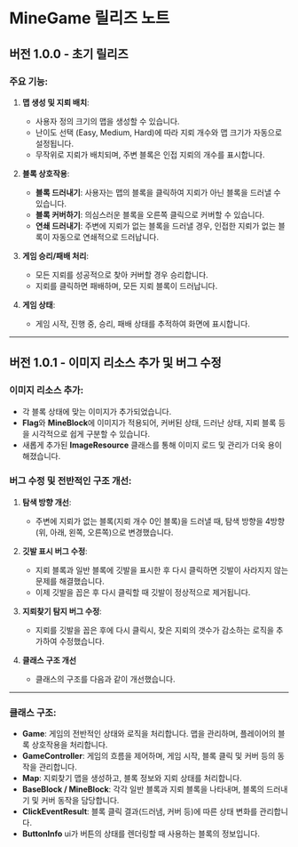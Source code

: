 # MineGame 릴리즈 노트

## 버전 1.0.0 - 초기 릴리즈

### 주요 기능:

1. **맵 생성 및 지뢰 배치**:
   - 사용자 정의 크기의 맵을 생성할 수 있습니다.
   - 난이도 선택 (Easy, Medium, Hard)에 따라 지뢰 개수와 맵 크기가 자동으로 설정됩니다.
   - 무작위로 지뢰가 배치되며, 주변 블록은 인접 지뢰의 개수를 표시합니다.

2. **블록 상호작용**:
   - **블록 드러내기**: 사용자는 맵의 블록을 클릭하여 지뢰가 아닌 블록을 드러낼 수 있습니다.
   - **블록 커버하기**: 의심스러운 블록을 오른쪽 클릭으로 커버할 수 있습니다.
   - **연쇄 드러내기**: 주변에 지뢰가 없는 블록을 드러낼 경우, 인접한 지뢰가 없는 블록이 자동으로 연쇄적으로 드러납니다.

3. **게임 승리/패배 처리**:
   - 모든 지뢰를 성공적으로 찾아 커버할 경우 승리합니다.
   - 지뢰를 클릭하면 패배하며, 모든 지뢰 블록이 드러납니다.

4. **게임 상태**:
   - 게임 시작, 진행 중, 승리, 패배 상태를 추적하여 화면에 표시합니다.

---

## 버전 1.0.1 - 이미지 리소스 추가 및 버그 수정

### 이미지 리소스 추가:
- 각 블록 상태에 맞는 이미지가 추가되었습니다.
- **Flag**와 **MineBlock**에 이미지가 적용되어, 커버된 상태, 드러난 상태, 지뢰 블록 등을 시각적으로 쉽게 구분할 수 있습니다.
- 새롭게 추가된 **ImageResource** 클래스를 통해 이미지 로드 및 관리가 더욱 용이해졌습니다.

### 버그 수정 및 전반적인 구조 개선:

1. **탐색 방향 개선**:
   - 주변에 지뢰가 없는 블록(지뢰 개수 0인 블록)을 드러낼 때, 탐색 방향을 4방향(위, 아래, 왼쪽, 오른쪽)으로 변경했습니다.

2. **깃발 표시 버그 수정**:
   - 지뢰 블록과 일반 블록에 깃발을 표시한 후 다시 클릭하면 깃발이 사라지지 않는 문제를 해결했습니다.
   - 이제 깃발을 꼽은 후 다시 클릭할 때 깃발이 정상적으로 제거됩니다.
3. **지뢰찾기 탐지 버그 수정**:
   - 지뢰를 깃발을 꼽은 후에 다시 클릭시, 찾은 지뢰의 갯수가 감소하는 로직을 추가하여 수정했습니다.     
4. **클래스 구조 개선**
   - 클래스의 구조를 다음과 같이 개선했습니다.
---

### 클래스 구조:

- **Game**: 게임의 전반적인 상태와 로직을 처리합니다. 맵을 관리하며, 플레이어의 블록 상호작용을 처리합니다.
- **GameController**: 게임의 흐름을 제어하며, 게임 시작, 블록 클릭 및 커버 등의 동작을 관리합니다.
- **Map**: 지뢰찾기 맵을 생성하고, 블록 정보와 지뢰 상태를 처리합니다.
- **BaseBlock / MineBlock**: 각각 일반 블록과 지뢰 블록을 나타내며, 블록의 드러내기 및 커버 동작을 담당합니다.
- **ClickEventResult**: 블록 클릭 결과(드러냄, 커버 등)에 따른 상태 변화를 관리합니다.
- **ButtonInfo** ui가 버튼의 상태를 렌더링할 때 사용하는 블록의 정보입니다. 
